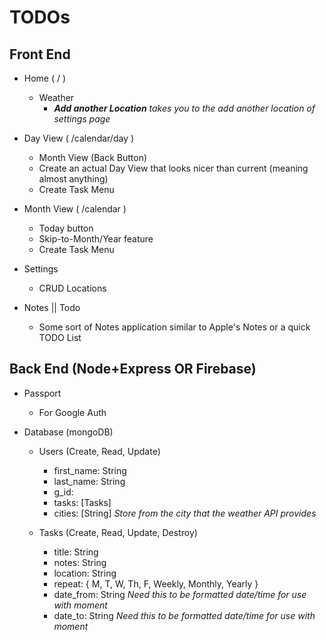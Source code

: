 # TODOs

## Front End
* Home ( / )
  * Weather
    * ***Add another Location** takes you to the add another location of settings page*

* Day View ( /calendar/day )
  * Month View (Back Button)
  * Create an actual Day View that looks nicer than current (meaning almost anything)
  * Create Task Menu

* Month View ( /calendar )
  * Today button
  * Skip-to-Month/Year feature
  * Create Task Menu

* Settings
  * CRUD Locations

* Notes || Todo 
  * Some sort of Notes application similar to Apple's Notes or a quick TODO List

## Back End (Node+Express OR Firebase)
* Passport
  * For Google Auth 

* Database (mongoDB)
  * Users (Create, Read, Update)
    * first_name: String
    * last_name: String
    * g_id: <whatever ID Google Auth gives>
    * tasks: [Tasks]
    * cities: [String] *Store from the city that the weather API provides*

  * Tasks (Create, Read, Update, Destroy)
    * title: String
    * notes: String
    * location: String
    * repeat: { M, T, W, Th, F, Weekly, Monthly, Yearly }
    * date_from: String *Need this to be formatted date/time for use with moment*
    * date_to: String *Need this to be formatted date/time for use with moment*
